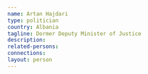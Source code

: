 ```yaml
---
name: Artan Hajdari
type: politician
country: Albania
tagline: Dormer Deputy Minister of Justice
description:
related-persons:
connections:
layout: person
---
```

